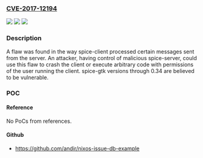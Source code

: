 ### [CVE-2017-12194](https://cve.mitre.org/cgi-bin/cvename.cgi?name=CVE-2017-12194)
![](https://img.shields.io/static/v1?label=Product&message=spice-gtk&color=blue)
![](https://img.shields.io/static/v1?label=Version&message=n%2Fa&color=blue)
![](https://img.shields.io/static/v1?label=Vulnerability&message=CWE-121&color=brighgreen)

### Description

A flaw was found in the way spice-client processed certain messages sent from the server. An attacker, having control of malicious spice-server, could use this flaw to crash the client or execute arbitrary code with permissions of the user running the client. spice-gtk versions through 0.34 are believed to be vulnerable.

### POC

#### Reference
No PoCs from references.

#### Github
- https://github.com/andir/nixos-issue-db-example

